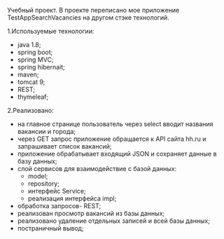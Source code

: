Учебный проект. В проекте переписано мое приложение TestAppSearchVacancies на другом стэке технологий.

1.Используемые технологии:
- java 1.8;
- spring boot;
- spring MVC;
- spring hibernait;
- maven;
- tomcat 9;
- REST;
- thymeleaf;

2.Реализовано:
- на главное странице пользователь через select вводит названия вакансии и города;
- через GET запрос приложение обращается к API сайта hh.ru и запрашивает список вакансий;
- приложение обрабатывает входящий JSON и сохраняет данные в базу данных;
- слой сервисов для взаимодействие с базой данных:
    - model;
    - repository;
    - интерфейс Service;
    - реализация интерфейса impl;
- обработка запросов- REST;
- реализован просмотр вакансий из базы данных;
- реализовано удаление отдельных записей и всей базы данных;
- постраничный вывод;
